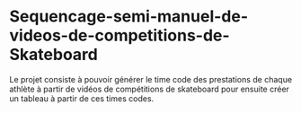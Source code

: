 # Sequencage-semi-manuel-de-videos-de-competitions-de-Skateboard
Le projet consiste à pouvoir générer le time code des prestations de chaque athlète à partir de vidéos de compétitions de skateboard pour ensuite créer un tableau à partir de ces times codes.
